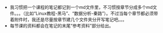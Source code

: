 - 我习惯把一个课程的笔记都记到一个md文件里，不习惯按章节分成多个md文件。。。（比如“Linux教程-黑马”、“数据分析-秦路”）。不过当每个章节都必须带着附件时，我还是尽量按章节建几个文件夹分开写笔记吧。。。
- 每节课的资料都会在笔记的末尾“参考资料”部分给出。